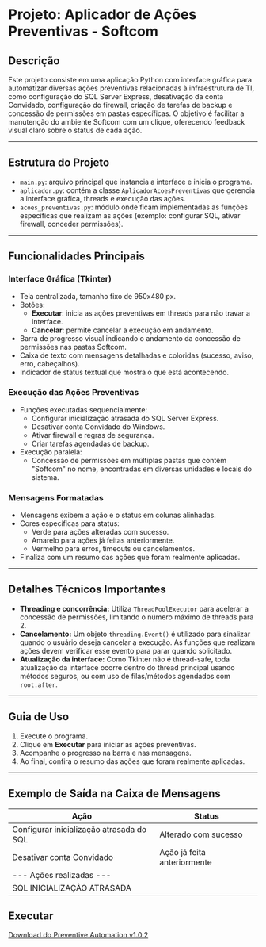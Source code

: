 # Projeto: Aplicador de Ações Preventivas - Softcom

## Descrição

Este projeto consiste em uma aplicação Python com interface gráfica para automatizar diversas ações preventivas relacionadas à infraestrutura de TI, como configuração do SQL Server Express, desativação da conta Convidado, configuração do firewall, criação de tarefas de backup e concessão de permissões em pastas específicas. O objetivo é facilitar a manutenção do ambiente Softcom com um clique, oferecendo feedback visual claro sobre o status de cada ação.

---

## Estrutura do Projeto

- `main.py`: arquivo principal que instancia a interface e inicia o programa.
- `aplicador.py`: contém a classe `AplicadorAcoesPreventivas` que gerencia a interface gráfica, threads e execução das ações.
- `acoes_preventivas.py`: módulo onde ficam implementadas as funções específicas que realizam as ações (exemplo: configurar SQL, ativar firewall, conceder permissões).

---

## Funcionalidades Principais

### Interface Gráfica (Tkinter)

- Tela centralizada, tamanho fixo de 950x480 px.
- Botões:
  - **Executar**: inicia as ações preventivas em threads para não travar a interface.
  - **Cancelar**: permite cancelar a execução em andamento.
- Barra de progresso visual indicando o andamento da concessão de permissões nas pastas Softcom.
- Caixa de texto com mensagens detalhadas e coloridas (sucesso, aviso, erro, cabeçalhos).
- Indicador de status textual que mostra o que está acontecendo.

### Execução das Ações Preventivas

- Funções executadas sequencialmente:
  - Configurar inicialização atrasada do SQL Server Express.
  - Desativar conta Convidado do Windows.
  - Ativar firewall e regras de segurança.
  - Criar tarefas agendadas de backup.
- Execução paralela:
  - Concessão de permissões em múltiplas pastas que contêm "Softcom" no nome, encontradas em diversas unidades e locais do sistema.

### Mensagens Formatadas

- Mensagens exibem a ação e o status em colunas alinhadas.
- Cores específicas para status:
  - Verde para ações alteradas com sucesso.
  - Amarelo para ações já feitas anteriormente.
  - Vermelho para erros, timeouts ou cancelamentos.
- Finaliza com um resumo das ações que foram realmente aplicadas.

---

## Detalhes Técnicos Importantes

- **Threading e concorrência:** Utiliza `ThreadPoolExecutor` para acelerar a concessão de permissões, limitando o número máximo de threads para 2.
- **Cancelamento:** Um objeto `threading.Event()` é utilizado para sinalizar quando o usuário deseja cancelar a execução. As funções que realizam ações devem verificar esse evento para parar quando solicitado.
- **Atualização da interface:** Como Tkinter não é thread-safe, toda atualização da interface ocorre dentro do thread principal usando métodos seguros, ou com uso de filas/métodos agendados com `root.after`.

---

## Guia de Uso

1. Execute o programa.
2. Clique em **Executar** para iniciar as ações preventivas.
3. Acompanhe o progresso na barra e nas mensagens.
4. Ao final, confira o resumo das ações que foram realmente aplicadas.

---

## Exemplo de Saída na Caixa de Mensagens

| Ação                                     | Status                      |
| ---------------------------------------- | --------------------------- |
| Configurar inicialização atrasada do SQL | Alterado com sucesso        |
| Desativar conta Convidado                | Ação já feita anteriormente |
| --- Ações realizadas ---                 |                             |
| SQL INICIALIZAÇÂO ATRASADA               |                             |


## Executar

[Download do Preventive Automation v1.0.2](https://github.com/devfelipevitorino/automacao-preventiva/releases/download/v1.0.3/acao_preventiva.rar) 
